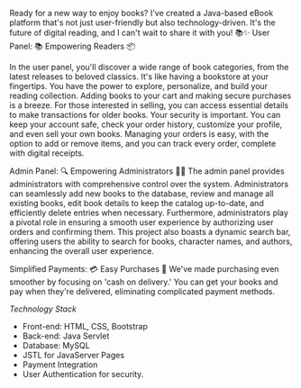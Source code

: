 Ready for a new way to enjoy books? I've created a Java-based eBook platform that's not just user-friendly but also technology-driven. It's the future of digital reading, and I can't wait to share it with you! 📚✨
User Panel: 
📚 Empowering Readers 📦

In the user panel, you'll discover a wide range of book categories, from the latest releases to beloved classics. It's like having a bookstore at your fingertips.
You have the power to explore, personalize, and build your reading collection. Adding books to your cart and making secure purchases is a breeze.
For those interested in selling, you can access essential details to make transactions for older books.
Your security is important. You can keep your account safe, check your order history, customize your profile, and even sell your own books.
Managing your orders is easy, with the option to add or remove items, and you can track every order, complete with digital receipts.

 Admin Panel: 
🔍 Empowering Administrators 👩‍💼
The admin panel provides administrators with comprehensive control over the system. Administrators can seamlessly add new books to the database, review and manage all existing books, edit book details to keep the catalog up-to-date, and efficiently delete entries when necessary. Furthermore, administrators play a pivotal role in ensuring a smooth user experience by authorizing user orders and confirming them. This project also boasts a dynamic search bar, offering users the ability to search for books, character names, and authors, enhancing the overall user experience.

 Simplified Payments: 
💳 Easy Purchases 🚚
We've made purchasing even smoother by focusing on 'cash on delivery.'
You can get your books and pay when they're delivered, eliminating complicated payment methods.

*Technology Stack*
- Front-end: HTML, CSS, Bootstrap
- Back-end: Java Servlet
- Database: MySQL
- JSTL for JavaServer Pages
- Payment Integration 
- User Authentication for security.

